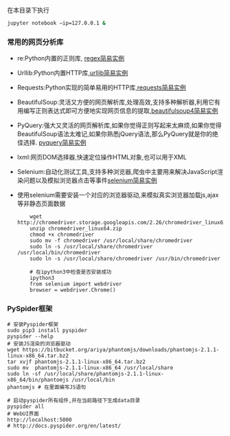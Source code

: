 在本目录下执行
```bash
jupyter notebook –ip=127.0.0.1 &
```

### 常用的网页分析库
 - re:Python内置的正则库, [regex简易实例](./regex.ipynb)

 - Urllib:Python内置HTTP库,[urllib简易实例](./urllib.ipynb)

 - Requests:Python实现的简单易用的HTTP库,[requests简易实例](./requests.ipynb)

 - BeautifulSoup:灵活又方便的网页解析库,处理高效,支持多种解析器,利用它有用编写正则表达式即可方便地实现网页信息的提取,[beautifulsoup4简易实例](./beautifulsoup.ipynb)

 - PyQuery:强大又灵活的网页解析库,如果你觉得正则写起来太麻烦,如果你觉得 BeautifulSoup语法太难记,如果你熟悉jQuery语法,那么PyQuery就是你的绝佳选择. [pyquery简易实例](./pyquery.ipynb)

 - lxml:网页DOM选择器,快速定位操作HTML对象,也可以用于XML

 - Selenium:自动化测试工具,支持多种浏览器,爬虫中主要用来解决JavaScript渲染问题以及模拟浏览器点击等事件[selenium简易实例](./selenium.ipynb)

  - 使用selenium需要安装一个对应的浏览器驱动,来模拟真实浏览器加载js,ajax等非静态页面数据


            wget http://chromedriver.storage.googleapis.com/2.26/chromedriver_linux64.zip
	        unzip chromedriver_linux64.zip
	        chmod +x chromedriver
	        sudo mv -f chromedriver /usr/local/share/chromedriver
	        sudo ln -s /usr/local/share/chromedriver /usr/local/bin/chromedriver
	        sudo ln -s /usr/local/share/chromedriver /usr/bin/chromedriver

	        # 在ipython3中检查是否安装成功
	        ipython3
	        from selenium import webdriver
	        browser = webdriver.Chrome()

### PySpider框架

	# 安装Pyspider框架
	sudo pip3 install pyspider
	pyspider --help
	# 安装JS渲染的浏览器驱动
	wget https://bitbucket.org/ariya/phantomjs/downloads/phantomjs-2.1.1-linux-x86_64.tar.bz2
	tar xvjf phantomjs-2.1.1-linux-x86_64.tar.bz2
	sudo mv  phantomjs-2.1.1-linux-x86_64 /usr/local/share
	sudo ln -sf /usr/local/share/phantomjs-2.1.1-linux-x86_64/bin/phantomjs /usr/local/bin
	phantomjs # 在里面编写JS语句

	# 启动pyspider所有组件,并在当前路径下生成data目录
	pyspider all
	# WebUI界面
	http://localhost:5000
	# http://docs.pyspider.org/en/latest/
